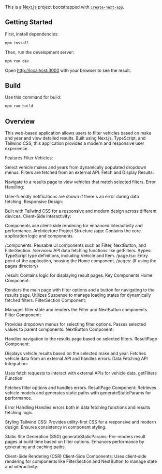 This is a [Next.js](https://nextjs.org/) project bootstrapped with [`create-next-app`](https://github.com/vercel/next.js/tree/canary/packages/create-next-app).

## Getting Started

First, install dependencies:

```bash
npm install
```

Then, run the development server:

```bash
npm run dev
```

Open [http://localhost:3000](http://localhost:3000) with your browser to see the result.

## Build

Use this command for build:

```bash
npm run build
```

## Overview

This web-based application allows users to filter vehicles based on make and year and view detailed results. Built using Next.js, TypeScript, and Tailwind CSS, this application provides a modern and responsive user experience.

Features
Filter Vehicles:

Select vehicle makes and years from dynamically populated dropdown menus.
Filters are fetched from an external API.
Fetch and Display Results:

Navigate to a results page to view vehicles that match selected filters.
Error Handling:

User-friendly notifications are shown if there's an error during data fetching.
Responsive Design:

Built with Tailwind CSS for a responsive and modern design across different devices.
Client-Side Interactivity:

Components use client-side rendering for enhanced interactivity and performance.
Architecture
Project Structure
/app: Contains the core application logic and components.

/components: Reusable UI components such as Filter, NextButton, and FilterSection.
/services: API data fetching functions like getFilters.
/types: TypeScript type definitions, including Vehicle and Item.
/page.tsx: Entry point of the application, housing the Home component.
/pages: (If using the pages directory)

/result: Contains logic for displaying result pages.
Key Components
Home Component:

Renders the main page with filter options and a button for navigating to the results page.
Utilizes Suspense to manage loading states for dynamically fetched filters.
FilterSection Component:

Manages filter state and renders the Filter and NextButton components.
Filter Component:

Provides dropdown menus for selecting filter options.
Passes selected values to parent components.
NextButton Component:

Handles navigation to the results page based on selected filters.
ResultPage Component:

Displays vehicle results based on the selected make and year.
Fetches vehicle data from an external API and handles errors.
Data Fetching
API Integration:

Uses fetch requests to interact with external APIs for vehicle data.
getFilters Function:

Fetches filter options and handles errors.
ResultPage Component:
Retrieves vehicle models and generates static paths with generateStaticParams for performance.

Error Handling
Handles errors both in data fetching functions and results fetching logic.

Styling
Tailwind CSS:
Provides utility-first CSS for a responsive and modern design.
Ensures consistency in component styling.

Static Site Generation (SSG)
generateStaticParams:
Pre-renders result pages at build time based on filter options.
Enhances performance by generating and caching paths.

Client-Side Rendering (CSR)
Client-Side Components:
Uses client-side rendering for components like FilterSection and NextButton to manage state and interactivity.
